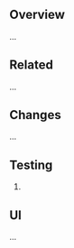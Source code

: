 ## Overview

…

## Related

<!--
- [TUP-XYZ](https://tacc-main.atlassian.net/browse/TUP-123)
- requires _some_other_pr_
- required by _some_other_pr_
-->…

## Changes

…

## Testing

1.

## UI

…

<!--
## Notes

…
-->
